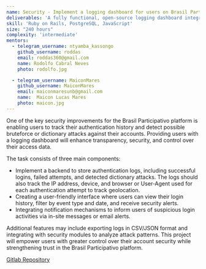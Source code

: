 ```yaml
---
name: Security - Implement a logging dashboard for users on Brasil Participativo platform 
deliverables: 'A fully functional, open-source logging dashboard integrated into the Brazil Participativo (BP) ecosystem.'
skill: 'Ruby on Rails, PostgreSQL, JavaScript'
size: "240 hours"
complexity: 'intermediate'
mentors: 
  - telegram_username: ntyamba_kassongo
    github_username: roddas
    email: roddas360@gmail.com
    name: Rodolfo Cabral Neves
    photo: rodolfo.jpg

  - telegram_username: MaiconMares
    github_username: MaiconMares
    email: maiconmaresunb@gmail.com
    name:  Maicon Lucas Mares
    photo: maicon.jpg
---
```

One of the key security improvements for the Brasil Participativo platform is enabling users to track their authentication history and detect possible bruteforce or dictionary attacks against their accounts. Providing users with a logging dashboard will enhance transparency, security, and control over their access data. 
 
The task consists of three main components: 

- Implement a backend to store authentication logs, including successful logins, failed attempts, and detected dictionary attacks. The logs should also track the IP address, device, and browser or User-Agent used for each authentication attempt to track geolocation. 
- Creating a user-friendly interface where users can view their login history, filter by event type and date, and receive security alerts. 
- Integrating notification mechanisms to inform users of suspicious login activities via in-site messages or email alerts. 

Additional features may include exporting logs in CSV/JSON format and integrating with security modules to analyze attack patterns. This project will empower users with greater control over their account security while strengthening trust in the Brasil Participativo platform. 



<a href="https://gitlab.com/lappis-unb/decidimbr/">Gitlab Repository</a>
